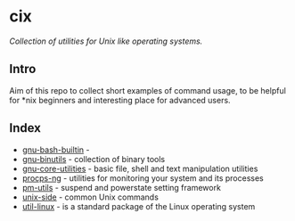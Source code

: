 <!--
File          : README.md

Created       : Sat 07 Nov 2015 22:58:38
Last Modified : Thu 12 Nov 2015 23:26:37
Maintainer    : sharlatan
-->

# cix #
_Collection of utilities for Unix like operating systems._

## Intro ##
Aim of this repo to collect short examples of command usage, to be helpful for
*nix beginners and interesting place for advanced users.

## Index ##
*   [gnu-bash-builtin](utils/gnu-bash-builtin.md)     -
*   [gnu-binutils](utils/gnu-binutils.md)             -  collection of binary tools
*   [gnu-core-utilities](utils/gnu-core-utilities.md) -  basic file, shell and text manipulation utilities
*   [procps-ng](utils/procps-ng.md)                   -  utilities for monitoring your system and its processes
*   [pm-utils](utils/pm-utils.md)                     -  suspend and powerstate setting framework
*   [unix-side](utils/unix-side.md)                   -  common Unix commands
*   [util-linux](utils/util-linux.md)                 -  is a standard package of the Linux operating system
